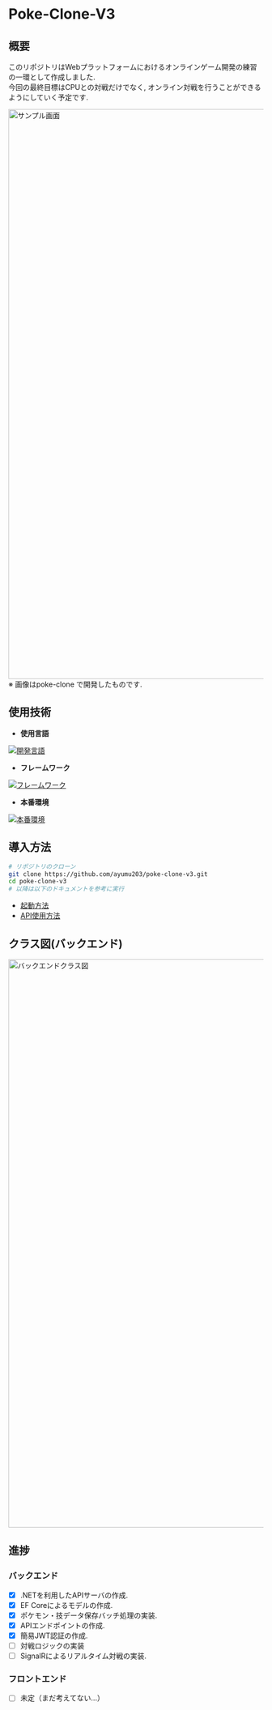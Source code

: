 # Poke-Clone-V3

## 概要

このリポジトリはWebプラットフォームにおけるオンラインゲーム開発の練習の一環として作成しました. \
今回の最終目標はCPUとの対戦だけでなく, オンライン対戦を行うことができるようにしていく予定です. 

<img width="2159" height="1126" alt="サンプル画面" src="https://github.com/user-attachments/assets/e850496e-d3cc-4226-a4fa-fdd49f910046" />
※ 画像はpoke-clone で開発したものです.

## 使用技術

- **使用言語**

[![開発言語](https://skillicons.dev/icons?i=ts,cs)](https://skillicons.dev)

- **フレームワーク**

[![フレームワーク](https://skillicons.dev/icons?i=react,nextjs,dotnet&theme=light)](https://skillicons.dev)

- **本番環境**

[![本番環境](https://skillicons.dev/icons?i=azure,vercel&theme=light)](https://skillicons.dev)

## 導入方法

```bash
# リポジトリのクローン
git clone https://github.com/ayumu203/poke-clone-v3.git
cd poke-clone-v3
# 以降は以下のドキュメントを参考に実行
```

- [起動方法](https://github.com/ayumu203/poke-clone-v3/blob/main/docs/%E8%B5%B7%E5%8B%95%E6%96%B9%E6%B3%95%E7%AD%89.md)
- [API使用方法](https://github.com/ayumu203/poke-clone-v3/main/docs/API%E6%A4%9C%E8%A8%BC.md)

## クラス図(バックエンド)

<img width="1656" height="1123" alt="バックエンドクラス図" src="https://github.com/user-attachments/assets/be29eda6-6a46-42ef-90a7-b0426e4e828c" />

## 進捗

### バックエンド

- [x] .NETを利用したAPIサーバの作成.
- [x] EF Coreによるモデルの作成.
- [x] ポケモン・技データ保存バッチ処理の実装.
- [x] APIエンドポイントの作成.
- [x] 簡易JWT認証の作成.
- [ ] 対戦ロジックの実装
- [ ] SignalRによるリアルタイム対戦の実装.

### フロントエンド

- [ ] 未定（まだ考えてない...）
